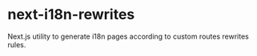 # next-i18n-rewrites

Next.js utility to generate i18n pages according to custom routes rewrites rules.
